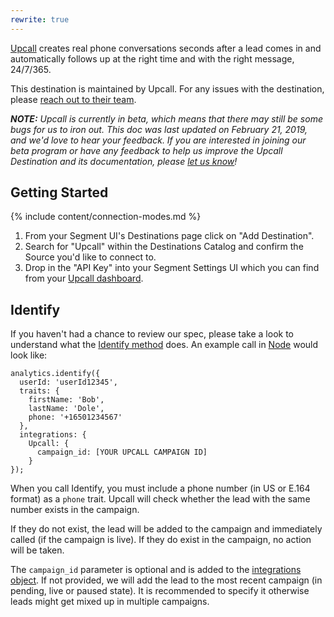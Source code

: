 ```yaml
---
rewrite: true
---
```


[Upcall](https://www.upcall.com/?utm_source=segmentio&utm_medium=docs&utm_campaign=partners) creates real phone conversations seconds after a lead comes in and automatically follows up at the right time and with the right message, 24/7/365.

This destination is maintained by Upcall. For any issues with the destination, please [reach out to their team](mailto:success@upcall.com).


_**NOTE:** Upcall is currently in beta, which means that there may still be some bugs for us to iron out. This doc was last updated on February 21, 2019, and we'd love to hear your feedback. If you are interested in joining our beta program or have any feedback to help us improve the Upcall Destination and its documentation, please [let us know](mailto:success@upcall.com)!_


## Getting Started

{% include content/connection-modes.md %}

1. From your Segment UI's Destinations page click on "Add Destination".
2. Search for "Upcall" within the Destinations Catalog and confirm the Source you'd like to connect to.
3. Drop in the "API Key" into your Segment Settings UI which you can find from your [Upcall dashboard](https://app2.upcall.com/company/settings/integrations/api).

## Identify

If you haven't had a chance to review our spec, please take a look to understand what the [Identify method](https://segment.com/docs/spec/identify/) does. An example call in [Node](https://segment.com/docs/sources/server/node/) would look like:
```
analytics.identify({
  userId: 'userId12345',
  traits: {
    firstName: 'Bob',
    lastName: 'Dole',
    phone: '+16501234567'
  },
  integrations: {
    Upcall: {
      campaign_id: [YOUR UPCALL CAMPAIGN ID]
    }
});
```

When you call Identify, you must include a phone number (in US or E.164 format) as a `phone` trait. Upcall will check whether the lead with the same number exists in the campaign.

If they do not exist, the lead will be added to the campaign and immediately called (if the campaign is live). If they do exist in the campaign, no action will be taken.

The `campaign_id` parameter is optional and is added to the [integrations object](https://segment.com/docs/sources/server/node/#selecting-destinations). If not provided, we will add the lead to the most recent campaign (in pending, live or paused state). It is recommended to specify it otherwise leads might get mixed up in multiple campaigns.